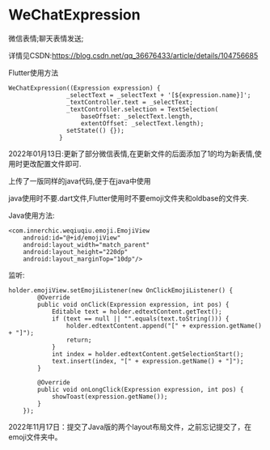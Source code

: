 # WeChatExpression
微信表情;聊天表情发送;

详情见CSDN:https://blog.csdn.net/qq_36676433/article/details/104756685

Flutter使用方法

    WeChatExpression((Expression expression) {
                    _selectText = _selectText + '[${expression.name}]';
                    _textController.text = _selectText;
                    _textController.selection = TextSelection(
                        baseOffset: _selectText.length,
                        extentOffset: _selectText.length);
                    setState(() {});
                  }
    

2022年01月13日:更新了部分微信表情,在更新文件的后面添加了1的均为新表情,使用时更改配置文件即可.

上传了一版同样的java代码,便于在java中使用



java使用时不要.dart文件,Flutter使用时不要emoji文件夹和oldbase的文件夹.

Java使用方法:



    <com.innerchic.weqiuqiu.emoji.EmojiView
        android:id="@+id/emojiView"
        android:layout_width="match_parent"
        android:layout_height="220dp"
        android:layout_marginTop="10dp"/>
       
       
监听:
       

    holder.emojiView.setEmojiListener(new OnClickEmojiListener() {
            @Override
            public void onClick(Expression expression, int pos) {
                Editable text = holder.edtextContent.getText();
                if (text == null || "".equals(text.toString())) {
                    holder.edtextContent.append("[" + expression.getName() + "]");
                    return;
                }
                int index = holder.edtextContent.getSelectionStart();
                text.insert(index, "[" + expression.getName() + "]");
            }

            @Override
            public void onLongClick(Expression expression, int pos) {
                showToast(expression.getName());
            }
        });

2022年11月17日：提交了Java版的两个layout布局文件，之前忘记提交了，在emoji文件夹中。

